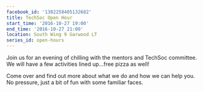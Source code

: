 ```yaml
---
facebook_id: '1382258405132682'
title: TechSoc Open Hour
start_time: '2016-10-27 19:00'
end_time: '2016-10-27 21:00'
location: South Wing 9 Garwood LT
series_id: open-hours
---
```


Join us for an evening of chilling with the mentors and TechSoc committee. We will have a few activities lined up...free pizza as well!  
  
Come over and find out more about what we do and how we can help you.  
No pressure, just a bit of fun with some familiar faces.